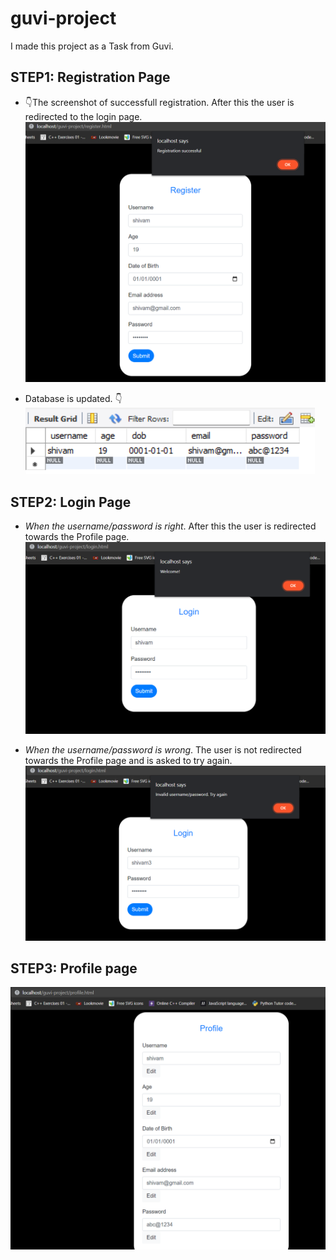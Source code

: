 # guvi-project

I made this project as a Task from Guvi.

## STEP1: Registration Page
* 👇The screenshot of successfull registration. After this the user is redirected to the login page.
![registration-successful](/assets/registration-successfull.png)

* Database is updated. 👇 <br>
![database-updated](/assets/updated-database.png)

## STEP2: Login Page
* *When the username/password is right*. After this the user is redirected towards the Profile page.
![successful-login](/assets/login-successful.png)

* *When the username/password is wrong*. The user is not redirected towards the Profile page and is asked to try again.
![unsuccessful-login](/assets/login-unsuccessful.png)

## STEP3: Profile page
![unsuccessful-login](/assets/profile-page.png)

